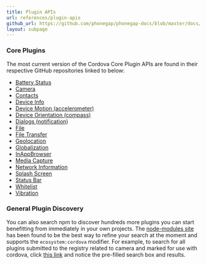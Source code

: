 ```yaml
---
title: Plugin APIs
url: references/plugin-apis
github_url: https://github.com/phonegap/phonegap-docs/blob/master/docs/3-references/plugin-apis.html.md
layout: subpage
---
```


### Core Plugins
   The most current version of the Cordova Core Plugin APIs are found in their respective GitHub repositories linked to below:

  - [Battery Status](https://github.com/apache/cordova-plugin-battery-status)
  - [Camera](https://github.com/apache/cordova-plugin-camera)
  - [Contacts](https://github.com/apache/cordova-plugin-contacts)
  - [Device Info](https://github.com/apache/cordova-plugin-device)  
  - [Device Motion (accelerometer)](https://github.com/apache/cordova-plugin-device-motion)  
  - [Device Orientation (compass)](https://github.com/apache/cordova-plugin-device-orientation)
  - [Dialogs (notification)](https://github.com/apache/cordova-plugin-dialogs)    
  - [File](https://github.com/apache/cordova-plugin-file)
  - [File Transfer](https://github.com/apache/cordova-plugin-file-transfer)
  - [Geolocation](https://github.com/apache/cordova-plugin-geolocation)
  - [Globalization](https://github.com/apache/cordova-plugin-globalization)
  - [InAppBrowser](https://github.com/apache/cordova-plugin-inappbrowser)
  - [Media Capture](https://github.com/apache/cordova-plugin-media-capture)
  - [Network Information](https://github.com/apache/cordova-plugin-network-information)
  - [Splash Screen](https://github.com/apache/cordova-plugin-splashscreen)
  - [Status Bar](https://github.com/apache/cordova-plugin-statusbar)
  - [Whitelist](https://github.com/apache/cordova-plugin-whitelist)
  - [Vibration](https://github.com/apache/cordova-plugin-vibration)
  
### General Plugin Discovery 
You can also search npm to discover hundreds more plugins you can start benefitting from immediately in your own projects. The 
[node-modules site](http://node-modules.com) has been found to be the best way to refine your search at the moment and supports the
`ecosystem:cordova` modifier. For example, to search for all plugins submitted to the registry related to camera and marked for use with cordova, 
click [this link](http://node-modules.com/search?u=cordova&q=camera+ecosystem%3Acordova) and notice the pre-filled search box and results. 
 
 
    
